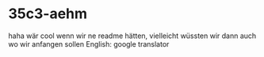 # 35c3-aehm
haha wär cool wenn wir ne readme hätten, vielleicht wüssten wir dann auch wo wir anfangen sollen
English: google translator